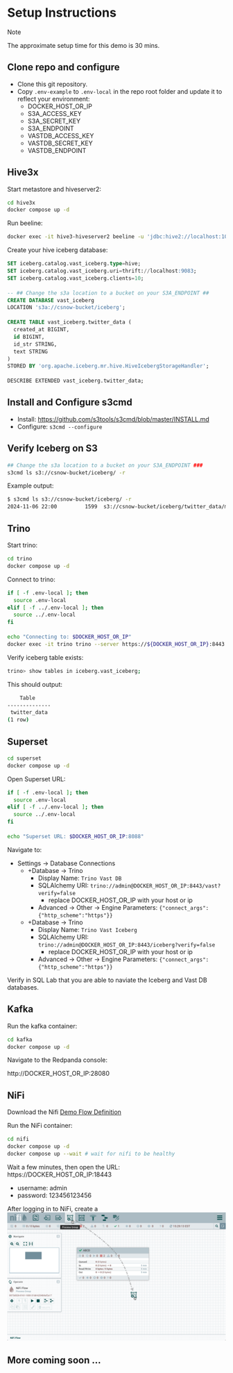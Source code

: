 # Setup Instructions

> [!NOTE]
> The approximate setup time for this demo is 30 mins.

## Clone repo and configure

- Clone this git repository.
- Copy `.env-example` to `.env-local` in the repo root folder and update it to reflect your environment:
  - DOCKER_HOST_OR_IP
  - S3A_ACCESS_KEY
  - S3A_SECRET_KEY
  - S3A_ENDPOINT
  - VASTDB_ACCESS_KEY
  - VASTDB_SECRET_KEY
  - VASTDB_ENDPOINT

## Hive3x 

Start metastore and hiveserver2:

```bash
cd hive3x
docker compose up -d
```

Run beeline:

```bash
docker exec -it hive3-hiveserver2 beeline -u 'jdbc:hive2://localhost:10000/'
```

Create your hive iceberg database:

```sql
SET iceberg.catalog.vast_iceberg.type=hive;
SET iceberg.catalog.vast_iceberg.uri=thrift://localhost:9083;
SET iceberg.catalog.vast_iceberg.clients=10;

-- ## Change the s3a location to a bucket on your S3A_ENDPOINT ##
CREATE DATABASE vast_iceberg
LOCATION 's3a://csnow-bucket/iceberg';

CREATE TABLE vast_iceberg.twitter_data (
  created_at BIGINT,
  id BIGINT,
  id_str STRING,
  text STRING
)
STORED BY 'org.apache.iceberg.mr.hive.HiveIcebergStorageHandler';

DESCRIBE EXTENDED vast_iceberg.twitter_data;
```

## Install and Configure s3cmd

- Install: https://github.com/s3tools/s3cmd/blob/master/INSTALL.md
- Configure: `s3cmd --configure`

## Verify Iceberg on S3

```bash
## Change the s3a location to a bucket on your S3A_ENDPOINT ###
s3cmd ls s3://csnow-bucket/iceberg/ -r
```

Example output:

```bash
$ s3cmd ls s3://csnow-bucket/iceberg/ -r
2024-11-06 22:00         1599  s3://csnow-bucket/iceberg/twitter_data/metadata/00000-d098452f-a8ac-4b8d-bfd4-2d25fa5c17bd.metadata.json
```

## Trino

Start trino:

```bash
cd trino
docker compose up -d
```

Connect to trino:

```bash
if [ -f .env-local ]; then
  source .env-local
elif [ -f ../.env-local ]; then
  source ../.env-local
fi

echo "Connecting to: $DOCKER_HOST_OR_IP"
docker exec -it trino trino --server https://${DOCKER_HOST_OR_IP}:8443 --insecure
```

Verify iceberg table exists:

```bash
trino> show tables in iceberg.vast_iceberg;
```

This should output:

```bash
    Table
--------------
 twitter_data
(1 row)
```

## Superset

```bash
cd superset
docker compose up -d
```

Open Superset URL:

```bash
if [ -f .env-local ]; then
  source .env-local
elif [ -f ../.env-local ]; then
  source ../.env-local
fi

echo "Superset URL: $DOCKER_HOST_OR_IP:8088"
```

Navigate to:

- Settings -> Database Connections
  - +Database -> Trino
    - Display Name: `Trino Vast DB`
    - SQLAlchemy URI: `trino://admin@DOCKER_HOST_OR_IP:8443/vast?verify=false`
      - replace DOCKER_HOST_OR_IP with your host or ip
    - Advanced -> Other -> Engine Parameters: `{"connect_args":{"http_scheme":"https"}}`
  - +Database -> Trino
    - Display Name: `Trino Vast Iceberg`
    - SQLAlchemy URI: `trino://admin@DOCKER_HOST_OR_IP:8443/iceberg?verify=false`
      - replace DOCKER_HOST_OR_IP with your host or ip
    - Advanced -> Other -> Engine Parameters: `{"connect_args":{"http_scheme":"https"}}`
   
Verify in SQL Lab that you are able to naviate the Iceberg and Vast DB databases.

## Kafka

Run the kafka container:

```bash
cd kafka
docker compose up -d
```

Navigate to the Redpanda console:

http://DOCKER_HOST_OR_IP:28080

## NiFi

Download the Nifi [Demo Flow Definition](./assets/NiFi_Flow.json)

Run the NiFi container:

```bash
cd nifi
docker compose up -d
docker compose up --wait # wait for nifi to be healthy
```

Wait a few minutes, then open the URL: https://DOCKER_HOST_OR_IP:18443

- username: admin
- password: 123456123456

After logging in to NiFi, create a ![Process Group](./assets/drag_process_group.png)


## More coming soon ...
